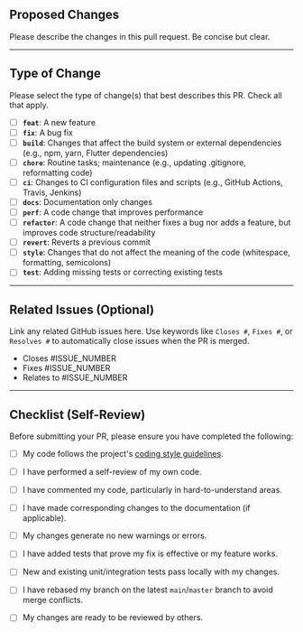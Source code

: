 ## Proposed Changes

Please describe the changes in this pull request. Be concise but clear.

---

## Type of Change

Please select the type of change(s) that best describes this PR. Check all that apply.

- [ ] **`feat`**: A new feature
- [ ] **`fix`**: A bug fix
- [ ] **`build`**: Changes that affect the build system or external dependencies (e.g., npm, yarn, Flutter dependencies)
- [ ] **`chore`**: Routine tasks; maintenance (e.g., updating .gitignore, reformatting code)
- [ ] **`ci`**: Changes to CI configuration files and scripts (e.g., GitHub Actions, Travis, Jenkins)
- [ ] **`docs`**: Documentation only changes
- [ ] **`perf`**: A code change that improves performance
- [ ] **`refactor`**: A code change that neither fixes a bug nor adds a feature, but improves code structure/readability
- [ ] **`revert`**: Reverts a previous commit
- [ ] **`style`**: Changes that do not affect the meaning of the code (whitespace, formatting, semicolons)
- [ ] **`test`**: Adding missing tests or correcting existing tests

---

## Related Issues (Optional)

Link any related GitHub issues here. Use keywords like `Closes #`, `Fixes #`, or `Resolves #` to automatically close issues when the PR is merged.

- Closes #ISSUE_NUMBER
- Fixes #ISSUE_NUMBER
- Relates to #ISSUE_NUMBER

---

## Checklist (Self-Review)

Before submitting your PR, please ensure you have completed the following:

- [ ] My code follows the project's [coding style guidelines](LINK_TO_STYLE_GUIDE_OR_README_SECTION).
- [ ] I have performed a self-review of my own code.
- [ ] I have commented my code, particularly in hard-to-understand areas.
- [ ] I have made corresponding changes to the documentation (if applicable).
- [ ] My changes generate no new warnings or errors.
- [ ] I have added tests that prove my fix is effective or my feature works.
- [ ] New and existing unit/integration tests pass locally with my changes.
- [ ] I have rebased my branch on the latest `main`/`master` branch to avoid merge conflicts.
- [ ] My changes are ready to be reviewed by others.


